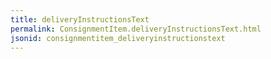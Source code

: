 ```yaml
---
title: deliveryInstructionsText
permalink: ConsignmentItem.deliveryInstructionsText.html
jsonid: consignmentitem_deliveryinstructionstext
---
```

